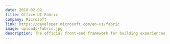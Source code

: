 ```yaml
---
date: 2018-02-02
title: Office UI Fabric
company: Microsoft
link: https://developer.microsoft.com/en-us/fabric
image: uploads/fabric.jpg
description: The official front-end framework for building experiences that fit seamlessly into Office and Office 365.
---
```


